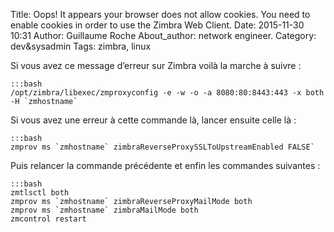 Title: Oops! It appears your browser does not allow cookies. You need to enable cookies in order to use the Zimbra Web Client.
Date: 2015-11-30 10:31
Author: Guillaume Roche
About_author: network engineer.
Category: dev&sysadmin
Tags: zimbra, linux

Si vous avez ce message d’erreur sur Zimbra voilà la marche à suivre :

	:::bash
	/opt/zimbra/libexec/zmproxyconfig -e -w -o -a 8080:80:8443:443 -x both -H `zmhostname`

Si vous avez une erreur à cette commande là, lancer ensuite celle là :

	:::bash
	zmprov ms `zmhostname` zimbraReverseProxySSLToUpstreamEnabled FALSE`

Puis relancer la commande précédente et enfin les commandes suivantes :

	:::bash
	zmtlsctl both
	zmprov ms `zmhostname` zimbraReverseProxyMailMode both
	zmprov ms `zmhostname` zimbraMailMode both
	zmcontrol restart
